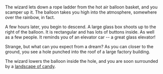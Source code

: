 The wizard lets down a rope ladder from the hot air balloon basket, and you
scamper up it. The balloon takes you high into the atmosphere, somewhere over
the rainbow, in fact.

A few hours later, you begin to descend. A large glass box shoots up to the
right of the balloon. It is rectangular and has lots of buttons inside. As well
as a few people. It reminds you of an elevator car -- a great glass elevator!

Strange, but what can you expect from a dream? As you can closer to the ground,
you see a hole punched into the roof of a large factory building.

The wizard lowers the balloon inside the hole, and you are soon surrounded by
a [landscape of candy](https://youtu.be/RZ-uV72pQKI).
